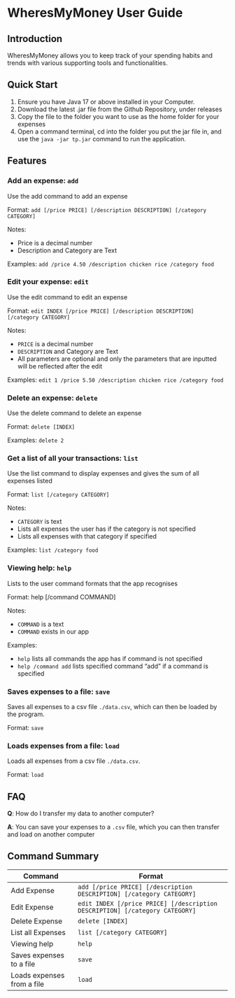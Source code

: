 # WheresMyMoney User Guide

## Introduction

WheresMyMoney allows you to keep track of your spending habits and trends with various supporting tools and functionalities.

## Quick Start

1. Ensure you have Java 17 or above installed in your Computer.
2. Download the latest .jar file from the Github Repository, under releases
3. Copy the file to the folder you want to use as the home folder for your expenses
4. Open a command terminal, cd into the folder you put the jar file in, and use the `java -jar tp.jar` command to run the application.


## Features 


### Add an expense: `add`

Use the add command to add an expense

Format:  `add [/price PRICE] [/description DESCRIPTION] [/category CATEGORY]`

Notes:
- Price is a decimal number
- Description and Category are Text

Examples: `add /price 4.50 /description chicken rice /category food`

### Edit your expense: `edit`

Use the edit command to edit an expense

Format: `edit INDEX [/price PRICE] [/description DESCRIPTION] [/category CATEGORY]`

Notes:
- `PRICE` is a decimal number
- `DESCRIPTION` and Category are Text
- All parameters are optional and only the parameters that are inputted will be reflected after the edit
 
Examples: `edit 1 /price 5.50 /description chicken rice /category food`

### Delete an expense: `delete`

Use the delete command to delete an expense

Format:  `delete [INDEX]`

Examples: `delete 2`

### Get a list of all your transactions: `list`

Use the list command to display expenses and gives the sum of all expenses listed

Format:  `list [/category CATEGORY]`

Notes:
- `CATEGORY` is text
- Lists all expenses the user has if the category is not specified
- Lists all expenses with that category if specified

Examples: `list /category food`

### Viewing help: `help`

Lists to the user command formats that the app recognises

Format: help [/command COMMAND]

Notes:
- `COMMAND` is a text
- `COMMAND` exists in our app

Examples:
- `help`              lists all commands the app has if command is not specified
- `help /command add` lists specified command “add” if a command is specified

### Saves expenses to a file: `save`

Saves all expenses to a csv file `./data.csv`, which can then  be loaded by the program.

Format: `save`

### Loads expenses from a file: `load`

Loads all expenses from a csv file `./data.csv`.

Format: `load`


## FAQ

**Q**: How do I transfer my data to another computer? 

**A**: You can save your expenses to a `.csv` file, which you can then transfer and load on another computer 

## Command Summary


| Command     | Format                                                                | 
|-------------|-----------------------------------------------------------------------|
| Add Expense | `add [/price PRICE] [/description DESCRIPTION] [/category CATEGORY]`  |
 | Edit Expense | `edit INDEX [/price PRICE] [/description DESCRIPTION] [/category CATEGORY]` |
| Delete Expense | `delete [INDEX]` |
| List all Expenses |  `list [/category CATEGORY]` | 
| Viewing help | `help` |
| Saves expenses to a file | `save` |
| Loads expenses from a file | `load` |
